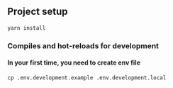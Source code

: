 ## Project setup

```
yarn install
```

### Compiles and hot-reloads for development

#### In your first time, you need to create env file

```
cp .env.development.example .env.development.local
```
